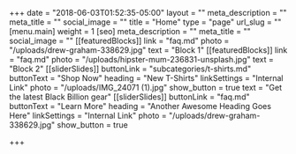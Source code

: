 +++
date = "2018-06-03T01:52:35-05:00"
layout = ""
meta_description = ""
meta_title = ""
social_image = ""
title = "Home"
type = "page"
url_slug = ""
[menu.main]
weight = 1
[seo]
meta_description = ""
meta_title = ""
social_image = ""
[[featuredBlocks]]
link = "faq.md"
photo = "/uploads/drew-graham-338629.jpg"
text = "Block 1"
[[featuredBlocks]]
link = "faq.md"
photo = "/uploads/hipster-mum-236831-unsplash.jpg"
text = "Block 2"
[[sliderSlides]]
buttonLink = "subcategories/t-shirts.md"
buttonText = "Shop Now"
heading = "New T-Shirts"
linkSettings = "Internal Link"
photo = "/uploads/IMG_24071 (1).jpg"
show_button = true
text = "Get the latest Black Billion gear"
[[sliderSlides]]
buttonLink = "faq.md"
buttonText = "Learn More"
heading = "Another Awesome Heading Goes Here"
linkSettings = "Internal Link"
photo = "/uploads/drew-graham-338629.jpg"
show_button = true

+++
